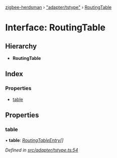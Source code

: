 [zigbee-herdsman](../README.md) › ["adapter/tstype"](../modules/_adapter_tstype_.md) › [RoutingTable](_adapter_tstype_.routingtable.md)

# Interface: RoutingTable

## Hierarchy

* **RoutingTable**

## Index

### Properties

* [table](_adapter_tstype_.routingtable.md#table)

## Properties

###  table

• **table**: *[RoutingTableEntry](_adapter_tstype_.routingtableentry.md)[]*

*Defined in [src/adapter/tstype.ts:54](https://github.com/Koenkk/zigbee-herdsman/blob/3a6811a/src/adapter/tstype.ts#L54)*
